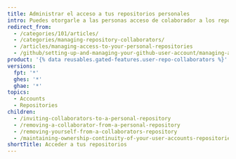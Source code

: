 ```yaml
---
title: Administrar el acceso a tus repositorios personales
intro: Puedes otorgarle a las personas acceso de colaborador a los repositorios que sean propiedad de tu cuenta personal.
redirect_from:
  - /categories/101/articles/
  - /categories/managing-repository-collaborators/
  - /articles/managing-access-to-your-personal-repositories
  - /github/setting-up-and-managing-your-github-user-account/managing-access-to-your-personal-repositories
product: '{% data reusables.gated-features.user-repo-collaborators %}'
versions:
  fpt: '*'
  ghes: '*'
  ghae: '*'
topics:
  - Accounts
  - Repositories
children:
  - /inviting-collaborators-to-a-personal-repository
  - /removing-a-collaborator-from-a-personal-repository
  - /removing-yourself-from-a-collaborators-repository
  - /maintaining-ownership-continuity-of-your-user-accounts-repositories
shortTitle: Acceder a tus repositorios
---
```


